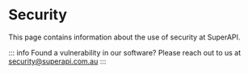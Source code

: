 # Security

This page contains information about the use of security at SuperAPI.

::: info
Found a vulnerability in our software? Please reach out to us at security@superapi.com.au
:::
